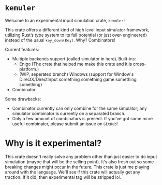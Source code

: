 # `kemuler`

Welcome to an experimental input simulation crate, `kemuler`!

This crate offers a different kind of high level input simulator framework,
utilizing Rust’s type system to its full potential (or just over-engineered)
instead of the usual `key_down(Key)`.
Why?
Combinators!

Current features:
- Multiple backends support (called simulator in here).
  Built-ins:
  - Enigo (The crate that helped me make this crate and it is cross-platform.)
  - (WIP, seperated branch) Windows (support for Window's DirectX/DirectInput something something game something something)
- Combinator

Some drawbacks:
- Combinator currently can only combine for the same simulator;
  any simulator combinator is currently on a separated branch.
- Only a few amount of combinators is present.
  If you've got some more useful combinator, please submit an issue on `GitHub`!

# Why is it experimental?
This crate doesn't really solve any problem other than just easier to do
input simulation (maybe that will be the selling point).
It's also fresh out so some breaking changes might occur in the future.
This crate is just me playing around with the language.
We'll see if this crate will actually get any traction.
If it did, then experimental tag will be stripped lol.
